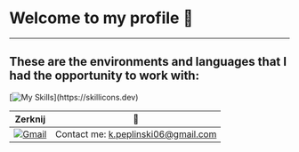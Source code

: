 # Welcome to my profile 👋
---
## These are the environments and languages that I had the opportunity to work with:
[![My Skills](https://skillicons.dev/icons?i=vscode,visualstudio,js,ts,jquery,nodejs,angular,cpp,cs,java,php,py,postgres,html,css,,)](https://skillicons.dev)


| Zerknij | 👀 |
| ------------- | ------------- |
| [![Gmail](https://skillicons.dev/icons?i=gmail)](https://skillicons.dev)  | Contact me: k.peplinski06@gmail.com  |


  


<!--
**kondzio-p/kondzio-p** is a ✨ _special_ ✨ repository because its `README.md` (this file) appears on your GitHub profile.
-->
